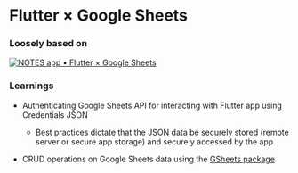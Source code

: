 # Flutter × Google Sheets

### Loosely based on

[![NOTES app • Flutter × Google Sheets](https://img.youtube.com/vi/SoBpxS46HEA/0.jpg)](https://www.youtube.com/watch?v=SoBpxS46HEA "NOTES app • Flutter × Google Sheets")


### Learnings

- Authenticating Google Sheets API for interacting with Flutter app using Credentials JSON
  - Best practices dictate that the JSON data be securely stored (remote server or secure app storage) and securely accessed by the app
  
- CRUD operations on Google Sheets data using the [GSheets package](https://pub.dev/packages/gsheets/)

